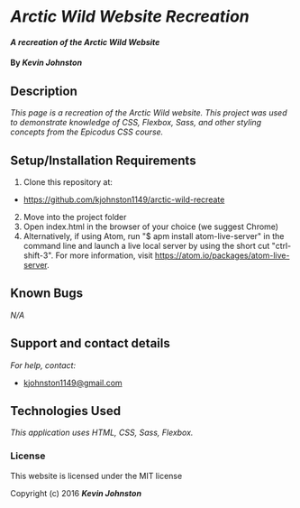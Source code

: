 # _Arctic Wild Website Recreation_

#### _A recreation of the Arctic Wild Website_

#### By _**Kevin Johnston**_

## Description

_This page is a recreation of the Arctic Wild website. This project was used to demonstrate knowledge of CSS, Flexbox, Sass, and other styling concepts from the Epicodus CSS course._

## Setup/Installation Requirements

1. Clone this repository at:
  * https://github.com/kjohnston1149/arctic-wild-recreate
2. Move into the project folder
3. Open index.html in the browser of your choice (we suggest Chrome)
4. Alternatively, if using Atom, run "$ apm install atom-live-server" in the command line and launch a live local server by using the short cut "ctrl-shift-3".  For more information, visit https://atom.io/packages/atom-live-server.

## Known Bugs

_N/A_

## Support and contact details

_For help, contact:_
* [kjohnston1149@gmail.com](mailto:kjohnston1149@gmail.com)

## Technologies Used

_This application uses HTML, CSS, Sass, Flexbox._

### License

This website is licensed under the MIT license

Copyright (c) 2016 **_Kevin Johnston_**
